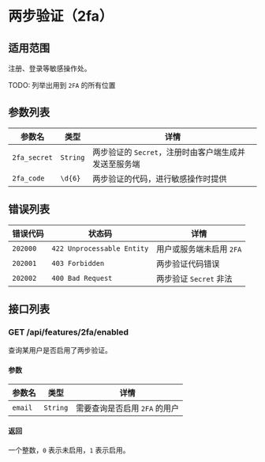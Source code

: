 # 两步验证（2fa）

## 适用范围

注册、登录等敏感操作处。

TODO: 列举出用到 `2FA` 的所有位置

## 参数列表

| 参数名       | 类型     | 详情                                                  |
| ------------ | -------- | ----------------------------------------------------- |
| `2fa_secret` | `String` | 两步验证的 `Secret`，注册时由客户端生成并发送至服务端 |
| `2fa_code`   | `\d{6}`  | 两步验证的代码，进行敏感操作时提供                    |


## 错误列表

| 错误代码 | 状态码                     | 详情                     |
| -------- | -------------------------- | ------------------------ |
| `202000` | `422 Unprocessable Entity` | 用户或服务端未启用 `2FA` |
| `202001` | `403 Forbidden`            | 两步验证代码错误         |
| `202002` | `400 Bad Request`          | 两步验证 `Secret` 非法   |

## 接口列表

### GET /api/features/2fa/enabled

查询某用户是否启用了两步验证。

#### 参数

| 参数名  | 类型     | 详情                          |
| ------- | -------- | ----------------------------- |
| `email` | `String` | 需要查询是否启用 `2FA` 的用户 |

#### 返回

一个整数，`0` 表示未启用，`1` 表示启用。
